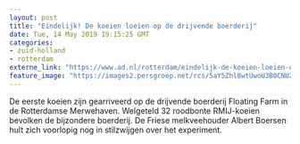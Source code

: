 ```yaml
---
layout: post
title: "Eindelijk! De koeien loeien op de drijvende boerderij"
date: Tue, 14 May 2019 19:15:25 GMT
categories: 
- zuid-holland 
- rotterdam 
externe_link: "https://www.ad.nl/rotterdam/eindelijk-de-koeien-loeien-op-de-drijvende-boerderij~a48abb21/"
feature_image: "https://images2.persgroep.net/rcs/5aY5Zhl8wtUwoU3B0CNU2A0mRpI/diocontent/148358781/_fitwidth/400/?appId=21791a8992982cd8da851550a453bd7f&quality=0.7"
---
```


De eerste koeien zijn gearriveerd op de drijvende boerderij Floating Farm in de Rotterdamse Merwehaven. Welgeteld 32 roodbonte RMIJ-koeien bevolken de bijzondere boerderij. De Friese melkveehouder Albert Boersen hult zich voorlopig nog in stilzwijgen over het experiment.
